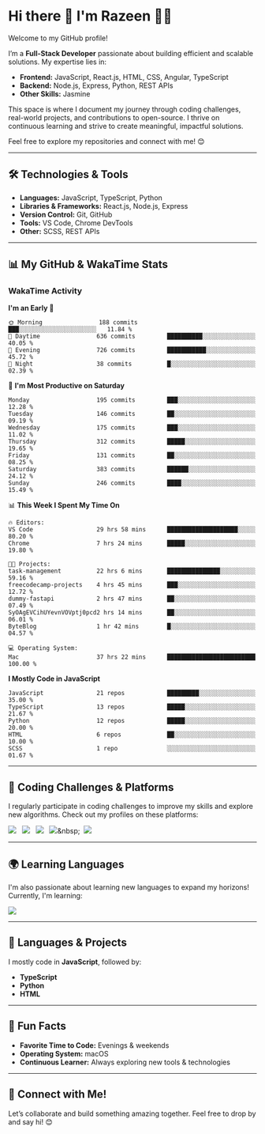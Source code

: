 # Hi there 👋 I'm Razeen 👩‍💻

Welcome to my GitHub profile!  

I’m a **Full-Stack Developer** passionate about building efficient and scalable solutions. My expertise lies in:  
- **Frontend:** JavaScript, React.js, HTML, CSS, Angular, TypeScript
- **Backend:** Node.js, Express, Python, REST APIs
- **Other Skills:** Jasmine

This space is where I document my journey through coding challenges, real-world projects, and contributions to open-source. I thrive on continuous learning and strive to create meaningful, impactful solutions.  

Feel free to explore my repositories and connect with me! 😊  

---

## 🛠️ Technologies & Tools  
- **Languages:** JavaScript, TypeScript, Python  
- **Libraries & Frameworks:** React.js, Node.js, Express  
- **Version Control:** Git, GitHub  
- **Tools:** VS Code, Chrome DevTools  
- **Other:** SCSS, REST APIs  

---


## 📊 My GitHub & WakaTime Stats

### **WakaTime Activity**

<!--START_SECTION:waka-->
**I'm an Early 🐤** 

```text
🌞 Morning                188 commits         ███░░░░░░░░░░░░░░░░░░░░░░   11.84 % 
🌆 Daytime                636 commits         ██████████░░░░░░░░░░░░░░░   40.05 % 
🌃 Evening                726 commits         ███████████░░░░░░░░░░░░░░   45.72 % 
🌙 Night                  38 commits          █░░░░░░░░░░░░░░░░░░░░░░░░   02.39 % 
```
📅 **I'm Most Productive on Saturday** 

```text
Monday                   195 commits         ███░░░░░░░░░░░░░░░░░░░░░░   12.28 % 
Tuesday                  146 commits         ██░░░░░░░░░░░░░░░░░░░░░░░   09.19 % 
Wednesday                175 commits         ███░░░░░░░░░░░░░░░░░░░░░░   11.02 % 
Thursday                 312 commits         █████░░░░░░░░░░░░░░░░░░░░   19.65 % 
Friday                   131 commits         ██░░░░░░░░░░░░░░░░░░░░░░░   08.25 % 
Saturday                 383 commits         ██████░░░░░░░░░░░░░░░░░░░   24.12 % 
Sunday                   246 commits         ████░░░░░░░░░░░░░░░░░░░░░   15.49 % 
```


📊 **This Week I Spent My Time On** 

```text
🔥 Editors: 
VS Code                  29 hrs 58 mins      ████████████████████░░░░░   80.20 % 
Chrome                   7 hrs 24 mins       █████░░░░░░░░░░░░░░░░░░░░   19.80 % 

🐱‍💻 Projects: 
task-management          22 hrs 6 mins       ███████████████░░░░░░░░░░   59.16 % 
freecodecamp-projects    4 hrs 45 mins       ███░░░░░░░░░░░░░░░░░░░░░░   12.72 % 
dummy-fastapi            2 hrs 47 mins       ██░░░░░░░░░░░░░░░░░░░░░░░   07.49 % 
SyOAgEVCihUYevnVOVptj0pcd2 hrs 14 mins       ██░░░░░░░░░░░░░░░░░░░░░░░   06.01 % 
ByteBlog                 1 hr 42 mins        █░░░░░░░░░░░░░░░░░░░░░░░░   04.57 % 

💻 Operating System: 
Mac                      37 hrs 22 mins      █████████████████████████   100.00 % 
```

**I Mostly Code in JavaScript** 

```text
JavaScript               21 repos            █████████░░░░░░░░░░░░░░░░   35.00 % 
TypeScript               13 repos            █████░░░░░░░░░░░░░░░░░░░░   21.67 % 
Python                   12 repos            █████░░░░░░░░░░░░░░░░░░░░   20.00 % 
HTML                     6 repos             ██░░░░░░░░░░░░░░░░░░░░░░░   10.00 % 
SCSS                     1 repo              ░░░░░░░░░░░░░░░░░░░░░░░░░   01.67 % 
```




<!--END_SECTION:waka-->


---

## 🌟 Coding Challenges & Platforms  
I regularly participate in coding challenges to improve my skills and explore new algorithms. Check out my profiles on these platforms:  

[![](https://img.shields.io/badge/-LeetCode-FFA116?style=for-the-badge&logo=LeetCode&logoColor=black)](https://leetcode.com/u/srazeen)&nbsp;&nbsp;
[![](https://img.shields.io/badge/-Hackerrank-2EC866?style=for-the-badge&logo=HackerRank&logoColor=white)](https://www.hackerrank.com/profile/razeen_m_shaikh)&nbsp;&nbsp;
[![](https://img.shields.io/badge/freecodecamp-27273D?style=for-the-badge&logo=freecodecamp&logoColor=white)](https://www.freecodecamp.org/razeen)&nbsp;&nbsp;
[![](https://img.shields.io/badge/Exercism-009CAB?style=for-the-badge&logo=exercism&logoColor=white)]([https://exercism.io](https://exercism.org/profiles/Razeen-Shaikh))&nbsp;&nbsp;
[![](https://img.shields.io/badge/coding%20ninjas-DD6620?style=for-the-badge&logo=codingninjas&logoColor=white)](https://www.naukri.com/code360/profile/razeen)

---

## 🌍 Learning Languages  
I'm also passionate about learning new languages to expand my horizons! Currently, I'm learning:

[![](https://img.shields.io/badge/Duolingo-58CC02?style=for-the-badge&logo=Duolingo&logoColor=white)](https://www.duolingo.com/profile/razeen_shaikh)

---

## 🚀 Languages & Projects  
I mostly code in **JavaScript**, followed by:  
- **TypeScript**  
- **Python**  
- **HTML**  

---

## 🌟 Fun Facts  
- **Favorite Time to Code:** Evenings & weekends  
- **Operating System:** macOS  
- **Continuous Learner:** Always exploring new tools & technologies  

---

## 💬 Connect with Me!  
Let’s collaborate and build something amazing together. Feel free to drop by and say hi! 😊  


